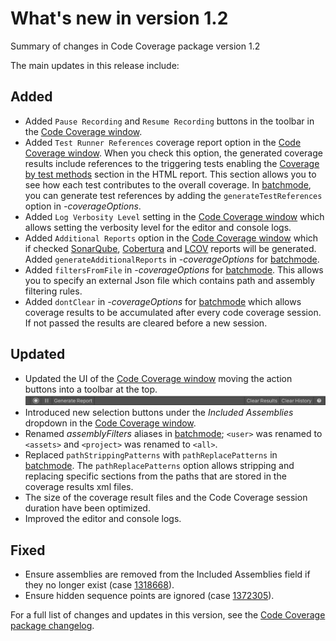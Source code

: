# What's new in version 1.2

Summary of changes in Code Coverage package version 1.2

The main updates in this release include:

## Added

- Added `Pause Recording` and `Resume Recording` buttons in the toolbar in the [Code Coverage window](CodeCoverageWindow.md).
- Added `Test Runner References` coverage report option in the [Code Coverage window](CodeCoverageWindow.md). When you check this option, the generated coverage results include references to the triggering tests enabling the [Coverage by test methods](HowToInterpretResults.md#coverage-by-test-methods) section in the HTML report. This section allows you to see how each test contributes to the overall coverage. In [batchmode](CoverageBatchmode.md), you can generate test references by adding the `generateTestReferences` option in *-coverageOptions*.
- Added `Log Verbosity Level` setting in the [Code Coverage window](CodeCoverageWindow.md) which allows setting the verbosity level for the editor and console logs.
- Added `Additional Reports` option in the [Code Coverage window](CodeCoverageWindow.md) which if checked [SonarQube](https://docs.sonarqube.org/latest/analysis/generic-test), [Cobertura](https://cobertura.github.io/cobertura) and [LCOV](https://github.com/linux-test-project/lcov) reports will be generated. Added `generateAdditionalReports` in *-coverageOptions* for [batchmode](CoverageBatchmode.md).
- Added `filtersFromFile` in *-coverageOptions* for [batchmode](CoverageBatchmode.md). This allows you to specify an external Json file which contains path and assembly filtering rules.
- Added `dontClear` in *-coverageOptions* for [batchmode](https://docs.unity3d.com/Packages/com.unity.testtools.codecoverage@1.2/manual/CoverageBatchmode.html) which allows coverage results to be accumulated after every code coverage session. If not passed the results are cleared before a new session.

## Updated

- Updated the UI of the [Code Coverage window](CodeCoverageWindow.md) moving the action buttons into a toolbar at the top.
![Toolbar](images/toolbar.png) 
- Introduced new selection buttons under the *Included Assemblies* dropdown in the [Code Coverage window](CodeCoverageWindow.md).
- Renamed *assemblyFilters* aliases in [batchmode](CoverageBatchmode.md); `<user>` was renamed to `<assets>` and `<project>` was renamed to `<all>`.
- Replaced `pathStrippingPatterns` with `pathReplacePatterns` in [batchmode](CoverageBatchmode.md). The `pathReplacePatterns` option allows stripping and replacing specific sections from the paths that are stored in the coverage results xml files.
- The size of the coverage result files and the Code Coverage session duration have been optimized.
- Improved the editor and console logs.

## Fixed

- Ensure assemblies are removed from the Included Assemblies field if they no longer exist (case [1318668](https://issuetracker.unity3d.com/issues/code-coverage-the-included-assemblies-field-shows-assemblies-that-no-longer-exist)).
- Ensure hidden sequence points are ignored (case [1372305](https://issuetracker.unity3d.com/issues/class-which-derives-from-methodbase-causes-incorrect-sequence-points-to-be-generated-by-coverage-api)).

For a full list of changes and updates in this version, see the [Code Coverage package changelog](../changelog/CHANGELOG.html).
